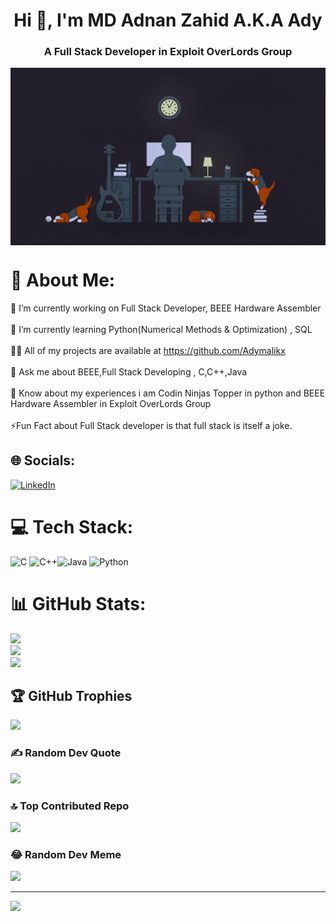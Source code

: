 <h1 align="center">Hi 👋, I'm MD Adnan Zahid A.K.A Ady</h1>
<h3 align="center">A Full Stack Developer in Exploit OverLords Group </h3>
<img src="https://github.com/Adymalikx/Contributor-Credits/blob/main/Adymalikx.jpg" alt="Adymalikx" width="600" style="vertical-align: bottom;">

# 💫 About Me:
🔭 I’m currently working on Full Stack Developer, BEEE Hardware Assembler <br><br>🌱 I’m currently learning Python(Numerical Methods & Optimization) , SQL <br><br>👨‍💻 All of my projects are available at https://github.com/Adymalikx<br><br>💬 Ask me about BEEE,Full Stack Developing , C,C++,Java <br><br>📄 Know about my experiences i am Codin Ninjas Topper in python and BEEE Hardware Assembler in Exploit OverLords Group <br><br>⚡Fun Fact about Full Stack developer is that full stack is itself a joke.




## 🌐 Socials:
[![LinkedIn](https://img.shields.io/badge/LinkedIn-%230077B5.svg?logo=linkedin&logoColor=white)](https://www.linkedin.com/in/md-adnan-zahid-473b12289/)

# 💻 Tech Stack:
![C](https://img.shields.io/badge/c-%2300599C.svg?style=for-the-badge&logo=c&logoColor=white) ![C++](https://img.shields.io/badge/c++-%2300599C.svg?style=for-the-badge&logo=c%2B%2B&logoColor=white)![Java](https://img.shields.io/badge/java-%23ED8B00.svg?style=for-the-badge&logo=java&logoColor=white) ![Python](https://img.shields.io/badge/python-3670A0?style=for-the-badge&logo=python&logoColor=ffdd54)
# 📊 GitHub Stats:
![](https://github-readme-stats.vercel.app/api?username=Adymalikx&theme=dracula&hide_border=false&include_all_commits=true&count_private=true)<br/>
![](https://github-readme-streak-stats.herokuapp.com/?user=Adymalikx&theme=dracula&hide_border=false)<br/>
![](https://github-readme-stats.vercel.app/api/top-langs/?username=Adymalikx&theme=dracula&hide_border=false&include_all_commits=true&count_private=true&layout=compact)

## 🏆 GitHub Trophies
![](https://github-profile-trophy.vercel.app/?username=Adymalikx&theme=gruvbox&no-frame=false&no-bg=false&margin-w=4)

### ✍️ Random Dev Quote
![](https://quotes-github-readme.vercel.app/api?type=horizontal&theme=gruvbox)

### 🔝 Top Contributed Repo
![](https://github-contributor-stats.vercel.app/api?username=Adymalikx&limit=5&theme=dracula&combine_all_yearly_contributions=true)

### 😂 Random Dev Meme
<img src='https://randommeme-five.vercel.app/' style="height: 400px;"/>

---
[![](https://visitcount.itsvg.in/api?id=Adymalikx&icon=7&color=6)](https://visitcount.itsvg.in)

 
